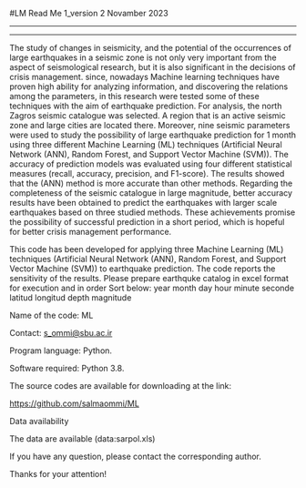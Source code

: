 #LM Read Me
1_version 2
Novamber 2023

----------------------------------------------------

----------------------------------------------------

The study of changes in seismicity, and the potential of the occurrences of large earthquakes in a seismic zone is not only very important from the aspect of seismological research, but it is also significant in the decisions of crisis management. since, nowadays Machine learning techniques have proven high ability for analyzing information, and discovering the relations among the parameters, in this research were tested some of these techniques with the aim of earthquake prediction. For analysis, the north Zagros seismic catalogue was selected. A region that is an active seismic zone and large cities are located there. Moreover, nine seismic parameters were used to study the possibility of large earthquake prediction for 1 month using three different Machine Learning (ML) techniques (Artificial Neural Network (ANN), Random Forest, and Support Vector Machine (SVM)). The accuracy of prediction models was evaluated using four different statistical measures (recall, accuracy, precision, and F1-score). The results showed that the (ANN) method is more accurate than other methods. Regarding the completeness of the seismic catalogue in large magnitude, better accuracy results have been obtained to predict the earthquakes with larger scale earthquakes based on three studied methods. These achievements promise the possibility of successful prediction in a short period, which is hopeful for better crisis management performance.


This code has been developed for applying three Machine Learning (ML) techniques (Artificial Neural Network (ANN), Random Forest, and Support Vector Machine (SVM))  to earthquake prediction. The code reports the sensitivity of the results.
Please prepare earthquke catalog in excel format for execution and in order
Sort below:
year	month	day hour minute	seconde	latitud longitud depth	magnitude

Name of the code: ML

Contact: s_ommi@sbu.ac.ir

Program language: Python.

Software required: Python 3.8.

The source codes are available for downloading at the link:

https://github.com/salmaommi/ML

Data availability

The data are available (data:sarpol.xls)


If you have any question, please contact the corresponding author.

Thanks for your attention!
